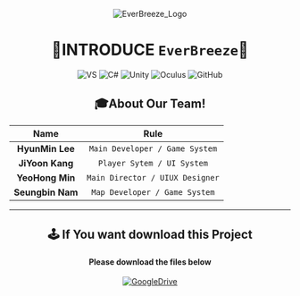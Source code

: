 <div align="center">
  
![EverBreeze_Logo](https://user-images.githubusercontent.com/19919570/191180843-73f274fd-af34-4347-8b7f-ee198bf4a7da.png)
# 💠INTRODUCE `EverBreeze`💠

![VS](https://img.shields.io/badge/Visual%20Studio-5C2D91?style=for-the-badge&logo=VisualStudio&logoColor=white)              ![C#](https://img.shields.io/badge/C%20Sharp-239120?style=for-the-badge&logo=CSharp&logoColor=white) ![Unity](https://img.shields.io/badge/Unity%203D-222324?style=for-the-badge&logo=Unity&logoColor=white) ![Oculus](https://img.shields.io/badge/Oculus-1C1E20?style=for-the-badge&logo=Oculus&logoColor=white) ![GitHub](https://img.shields.io/badge/GitHub-181717?style=for-the-badge&logo=GitHub&logoColor=white) 

  
## :mortar_board:About Our Team!

Name | Rule                                                         
:---:|:---:
 __HyunMin Lee__ |`Main Developer / Game System` 
__JiYoon Kang__ | `Player Sytem / UI System`
__YeoHong Min__ | `Main Director / UIUX Designer`
__Seungbin Nam__ | `Map Developer / Game System`
---
  
 
## 🕹 If You want download this Project

#### Please download the files below

[![GoogleDrive](https://img.shields.io/badge/Google%20Drive-000000?style=for-the-badge&logo=GoogleDrive&logoColor=white=https://www.notion.so/yoyosproject/Ever-Breeze-Project-90be01e5bcd44dc28e3b3bb2f440d772)](https://drive.google.com/drive/folders/1Ioe_-Yl1TwZSUA7dgXK0_Ev7FmGh7ybU?usp=sharing)
  
  
</div>
